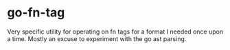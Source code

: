 # go-fn-tag

Very specific utility for operating on fn tags for a format I needed once upon a time. Mostly an excuse to experiment with the go ast parsing. 
